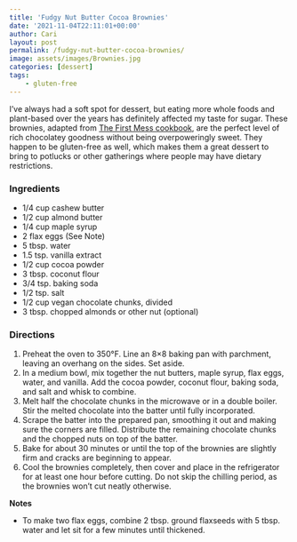 ```yaml
---
title: 'Fudgy Nut Butter Cocoa Brownies'
date: '2021-11-04T22:11:01+00:00'
author: Cari
layout: post
permalink: /fudgy-nut-butter-cocoa-brownies/
image: assets/images/Brownies.jpg
categories: [dessert]
tags:
    - gluten-free
---
```


I’ve always had a soft spot for dessert, but eating more whole foods and plant-based over the years has definitely affected my taste for sugar. These brownies, adapted from [The First Mess cookbook](https://thefirstmess.com/the-first-mess-cookbook/), are the perfect level of rich chocolatey goodness without being overpoweringly sweet. They happen to be gluten-free as well, which makes them a great dessert to bring to potlucks or other gatherings where people may have dietary restrictions.

### Ingredients

- 1/4 cup cashew butter
- 1/2 cup almond butter
- 1/4 cup maple syrup
- 2 flax eggs (See Note)
- 5 tbsp. water
- 1.5 tsp. vanilla extract
- 1/2 cup cocoa powder
- 3 tbsp. coconut flour
- 3/4 tsp. baking soda
- 1/2 tsp. salt
- 1/2 cup vegan chocolate chunks, divided
- 3 tbsp. chopped almonds or other nut (optional)

### Directions

1. Preheat the oven to 350°F. Line an 8×8 baking pan with parchment, leaving an overhang on the sides. Set aside.
2. In a medium bowl, mix together the nut butters, maple syrup, flax eggs, water, and vanilla. Add the cocoa powder, coconut flour, baking soda, and salt and whisk to combine.
3. Melt half the chocolate chunks in the microwave or in a double boiler. Stir the melted chocolate into the batter until fully incorporated.
4. Scrape the batter into the prepared pan, smoothing it out and making sure the corners are filled. Distribute the remaining chocolate chunks and the chopped nuts on top of the batter.
5. Bake for about 30 minutes or until the top of the brownies are slightly firm and cracks are beginning to appear.
6. Cool the brownies completely, then cover and place in the refrigerator for at least one hour before cutting. Do not skip the chilling period, as the brownies won’t cut neatly otherwise.

**Notes**
- To make two flax eggs, combine 2 tbsp. ground flaxseeds with 5 tbsp. water and let sit for a few minutes until thickened.